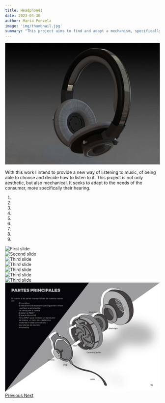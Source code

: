 ```yaml
---
title: Headphones
date: 2023-04-30
author: Maria Ponzela
image: 'img/thumbnail.jpg'
summary: "This project aims to find and adapt a mechanism, specifically an expandable pulley, that amplifies the coverage of the headphones, thereby enabling more effective sound control."
---
```


![](img/thumbnail.jpg)

​With this work I intend to provide a new way of listening to music, of being able to choose and decide how to listen to it. This project is not only aesthetic, but also mechanical. It seeks to adapt to the needs of the consumer, more specifically their hearing. 

<div id="carouselExampleIndicators" class="carousel slide" data-ride="carousel">
  <ol class="carousel-indicators">
    <li data-target="#carouselExampleIndicators" data-slide-to="0" class="active"></li>
    <li data-target="#carouselExampleIndicators" data-slide-to="1"></li>
    <li data-target="#carouselExampleIndicators" data-slide-to="2"></li>
    <li data-target="#carouselExampleIndicators" data-slide-to="3"></li>
    <li data-target="#carouselExampleIndicators" data-slide-to="4"></li>
    <li data-target="#carouselExampleIndicators" data-slide-to="5"></li>
    <li data-target="#carouselExampleIndicators" data-slide-to="6"></li>
    <li data-target="#carouselExampleIndicators" data-slide-to="7"></li>
    <li data-target="#carouselExampleIndicators" data-slide-to="8"></li>
  </ol>
  <div class="carousel-inner">
    <div class="carousel-item active">
      <img class="d-block w-100" src="img/headphones (1).jpg" alt="First slide">
    </div>
    <div class="carousel-item">
      <img class="d-block w-100" src="img/headphones (2).jpg" alt="Second slide">
    </div>
    <div class="carousel-item">
      <img class="d-block w-100" src="img/headphones (3).jpg" alt="Third slide">
    </div>
    <div class="carousel-item">
      <img class="d-block w-100" src="img/headphones (4).jpg" alt="Third slide">
    </div>
    <div class="carousel-item">
      <img class="d-block w-100" src="img/headphones (5).jpg" alt="Third slide">
    </div>
    <div class="carousel-item">
      <img class="d-block w-100" src="img/headphones (6).jpg" alt="Third slide">
    </div>
    <div class="carousel-item">
      <img class="d-block w-100" src="img/headphones (7).jpg" alt="Third slide">
    </div>
    <div class="carousel-item">
      <img class="d-block w-100" src="img/headphones (8).jpg" alt="Third slide">
    </div>
  </div>
  <a class="carousel-control-prev" href="#carouselExampleIndicators" role="button" data-slide="prev">
    <span class="carousel-control-prev-icon" aria-hidden="true"></span>
    <span class="sr-only">Previous</span>
  </a>
  <a class="carousel-control-next" href="#carouselExampleIndicators" role="button" data-slide="next">
    <span class="carousel-control-next-icon" aria-hidden="true"></span>
    <span class="sr-only">Next</span>
  </a>
</div>